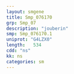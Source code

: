 ```yaml
---
layout: smgene
title: Smp_076170
grp: Smp_07
description: "jouberin"
smp: Smp_076170.1
uniprot: "G4LZX0"
length:   534
cdd: "ns"
kk: ns
categories: sm
---
```


